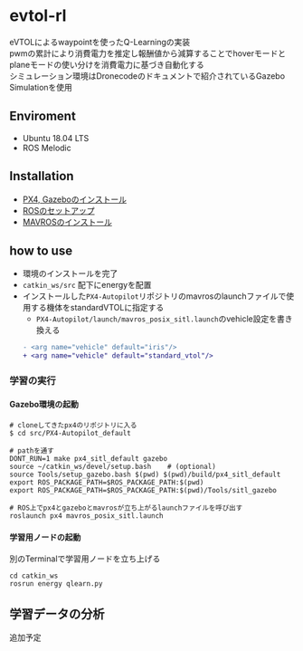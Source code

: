 # evtol-rl
eVTOLによるwaypointを使ったQ-Learningの実装<br>
pwmの累計により消費電力を推定し報酬値から減算することでhoverモードとplaneモードの使い分けを消費電力に基づき自動化する<br>
シミュレーション環境はDronecodeのドキュメントで紹介されているGazebo Simulationを使用

## Enviroment
- Ubuntu 18.04 LTS
- ROS Melodic

## Installation
- [PX4, Gazeboのインストール](https://docs.px4.io/master/en/dev_setup/dev_env_linux_ubuntu.html#gazebo-jmavsim-and-nuttx-pixhawk-targets)
- [ROSのセットアップ](https://docs.px4.io/master/en/dev_setup/dev_env_linux_ubuntu.html#ros-gazebo)
- [MAVROSのインストール](https://docs.px4.io/master/en/ros/mavros_installation.html)

## how to use
- 環境のインストールを完了
- `catkin_ws/src` 配下にenergyを配置
- インストールした`PX4-Autopilot`リポジトリのmavrosのlaunchファイルで使用する機体をstandardVTOLに指定する
  - `PX4-Autopilot/launch/mavros_posix_sitl.launch`のvehicle設定を書き換える
   ```diff
   - <arg name="vehicle" default="iris"/>
   + <arg name="vehicle" default="standard_vtol"/>
   ```

### 学習の実行
#### Gazebo環境の起動
```shell
# cloneしてきたpx4のリポジトリに入る
$ cd src/PX4-Autopilot_default

# pathを通す
DONT_RUN=1 make px4_sitl_default gazebo
source ~/catkin_ws/devel/setup.bash    # (optional)
source Tools/setup_gazebo.bash $(pwd) $(pwd)/build/px4_sitl_default
export ROS_PACKAGE_PATH=$ROS_PACKAGE_PATH:$(pwd)
export ROS_PACKAGE_PATH=$ROS_PACKAGE_PATH:$(pwd)/Tools/sitl_gazebo

# ROS上でpx4とgazeboとmavrosが立ち上がるlaunchファイルを呼び出す
roslaunch px4 mavros_posix_sitl.launch
```

#### 学習用ノードの起動
別のTerminalで学習用ノードを立ち上げる
```shell
cd catkin_ws
rosrun energy qlearn.py
```

## 学習データの分析
追加予定
